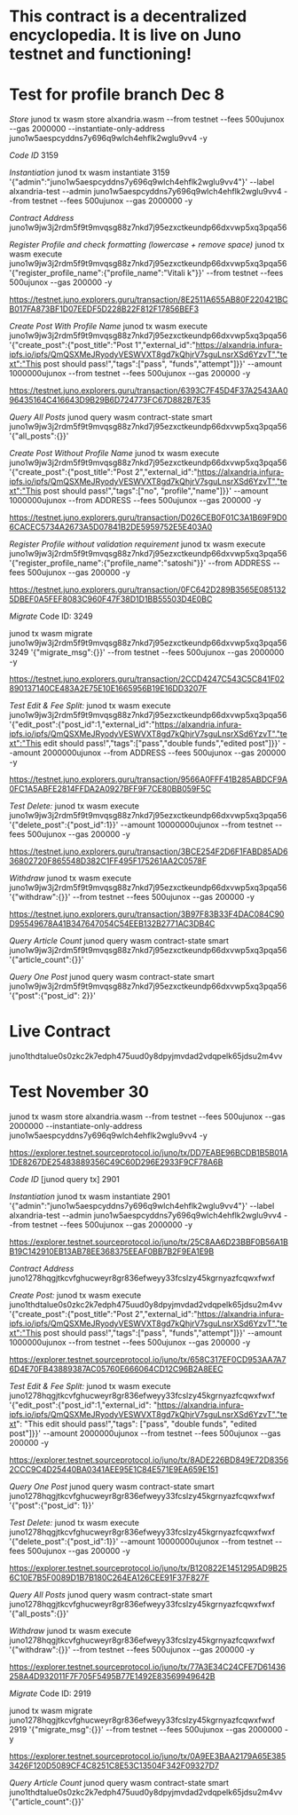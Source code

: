 # This contract is a decentralized encyclopedia. It is live on Juno testnet and functioning! 

# Test for profile branch Dec 8

*Store*
junod tx wasm store alxandria.wasm --from testnet --fees 500ujunox --gas 2000000 --instantiate-only-address juno1w5aespcyddns7y696q9wlch4ehflk2wglu9vv4 -y

*Code ID*
3159

*Instantiation*
junod tx wasm instantiate 3159 '{"admin":"juno1w5aespcyddns7y696q9wlch4ehflk2wglu9vv4"}' --label alxandria-test --admin juno1w5aespcyddns7y696q9wlch4ehflk2wglu9vv4 --from testnet --fees 500ujunox --gas 2000000 -y

*Contract Address*
juno1w9jw3j2rdm5f9t9mvqsg88z7nkd7j95ezxctkeundp66dxvwp5xq3pqa56

*Register Profile and check formatting (lowercase + remove space)*
junod tx wasm execute juno1w9jw3j2rdm5f9t9mvqsg88z7nkd7j95ezxctkeundp66dxvwp5xq3pqa56 '{"register_profile_name":{"profile_name":"Vitali k"}}' --from testnet --fees 500ujunox --gas 200000 -y

https://testnet.juno.explorers.guru/transaction/8E2511A655AB80F220421BCB017FA873BF1D07EEDF5D228B22F812F17856BEF3

*Create Post With Profile Name*
junod tx wasm execute juno1w9jw3j2rdm5f9t9mvqsg88z7nkd7j95ezxctkeundp66dxvwp5xq3pqa56 '{"create_post":{"post_title":"Post 1","external_id":"https://alxandria.infura-ipfs.io/ipfs/QmQSXMeJRyodyVESWVXT8gd7kQhjrV7sguLnsrXSd6YzvT","text":"This post should pass!","tags":["pass", "funds","attempt"]}}' --amount 1000000ujunox --from testnet --fees 500ujunox --gas 200000 -y

https://testnet.juno.explorers.guru/transaction/6393C7F45D4F37A2543AA096435164C416643D9B29B6D724773FC67D882B7E35

*Query All Posts*
junod query wasm contract-state smart juno1w9jw3j2rdm5f9t9mvqsg88z7nkd7j95ezxctkeundp66dxvwp5xq3pqa56 '{"all_posts":{}}'

*Create Post Without Profile Name*
junod tx wasm execute juno1w9jw3j2rdm5f9t9mvqsg88z7nkd7j95ezxctkeundp66dxvwp5xq3pqa56 '{"create_post":{"post_title":"Post 2","external_id":"https://alxandria.infura-ipfs.io/ipfs/QmQSXMeJRyodyVESWVXT8gd7kQhjrV7sguLnsrXSd6YzvT","text":"This post should pass!","tags":["no", "profile","name"]}}' --amount 1000000ujunox --from ADDRESS --fees 500ujunox --gas 200000 -y

https://testnet.juno.explorers.guru/transaction/D026CEB0F01C3A1B69F9D06CACEC5734A2673A5D07841B2DE5959752E5E403A0

*Register Profile without validation requirement*
junod tx wasm execute juno1w9jw3j2rdm5f9t9mvqsg88z7nkd7j95ezxctkeundp66dxvwp5xq3pqa56 '{"register_profile_name":{"profile_name":"satoshi"}}' --from ADDRESS --fees 500ujunox --gas 200000 -y

https://testnet.juno.explorers.guru/transaction/0FC642D289B3565E0851325DBEF0A5FEF8083C960F47F38D1D1BB55503D4E0BC

*Migrate*
Code ID: 3249

junod tx wasm migrate juno1w9jw3j2rdm5f9t9mvqsg88z7nkd7j95ezxctkeundp66dxvwp5xq3pqa56 3249 '{"migrate_msg":{}}' --from testnet --fees 500ujunox --gas 2000000 -y

https://testnet.juno.explorers.guru/transaction/2CCD4247C543C5C841F02890137140CE483A2E75E10E1665956B19E16DD3207F

*Test Edit & Fee Split:*
junod tx wasm execute juno1w9jw3j2rdm5f9t9mvqsg88z7nkd7j95ezxctkeundp66dxvwp5xq3pqa56 '{"edit_post":{"post_id":1,"external_id":"https://alxandria.infura-ipfs.io/ipfs/QmQSXMeJRyodyVESWVXT8gd7kQhjrV7sguLnsrXSd6YzvT","text":"This edit should pass!","tags":["pass","double funds","edited post"]}}' --amount 2000000ujunox --from ADDRESS --fees 500ujunox --gas 200000 -y

https://testnet.juno.explorers.guru/transaction/9566A0FFF41B285ABDCF9A0FC1A5ABFE2814FFDA2A0927BFF9F7CE80BB059F5C

*Test Delete:*
junod tx wasm execute juno1w9jw3j2rdm5f9t9mvqsg88z7nkd7j95ezxctkeundp66dxvwp5xq3pqa56 '{"delete_post":{"post_id":1}}' --amount 10000000ujunox --from testnet --fees 500ujunox --gas 200000 -y

https://testnet.juno.explorers.guru/transaction/3BCE254F2D6F1FABD85AD636802720F865548D382C1FF495F175261AA2C0578F

*Withdraw*
junod tx wasm execute juno1w9jw3j2rdm5f9t9mvqsg88z7nkd7j95ezxctkeundp66dxvwp5xq3pqa56 '{"withdraw":{}}' --from testnet --fees 500ujunox --gas 200000 -y

https://testnet.juno.explorers.guru/transaction/3B97F83B33F4DAC084C90D95549678A41B347647054C54EEB132B2771AC3DB4C

*Query Article Count*
junod query wasm contract-state smart juno1w9jw3j2rdm5f9t9mvqsg88z7nkd7j95ezxctkeundp66dxvwp5xq3pqa56 '{"article_count":{}}'

*Query One Post*
junod query wasm contract-state smart juno1w9jw3j2rdm5f9t9mvqsg88z7nkd7j95ezxctkeundp66dxvwp5xq3pqa56 '{"post":{"post_id": 2}}'


# Live Contract
juno1thdtalue0s0zkc2k7edph475uud0y8dpyjmvdad2vdqpelk65jdsu2m4vv

# Test November 30

junod tx wasm store alxandria.wasm --from testnet --fees 500ujunox --gas 2000000 --instantiate-only-address juno1w5aespcyddns7y696q9wlch4ehflk2wglu9vv4 -y

https://explorer.testnet.sourceprotocol.io/juno/tx/DD7EABE96BCDB1B5B01A1DE8267DE25483889356C49C60D296E2933F9CF78A6B

*Code ID* [junod query tx]
2901

*Instantiation*
junod tx wasm instantiate 2901 '{"admin":"juno1w5aespcyddns7y696q9wlch4ehflk2wglu9vv4"}' --label alxandria-test --admin juno1w5aespcyddns7y696q9wlch4ehflk2wglu9vv4 --from testnet --fees 500ujunox --gas 2000000 -y

https://explorer.testnet.sourceprotocol.io/juno/tx/25C8AA6D23BBF0B56A1BB19C142910EB13AB78EE368375EEAF0BB7B2F9EA1E9B

*Contract Address*
juno1278hqgjtkcvfghucweyr8gr836efweyy33fcslzy45kgrnyazfcqwxfwxf

*Create Post:*
junod tx wasm execute juno1thdtalue0s0zkc2k7edph475uud0y8dpyjmvdad2vdqpelk65jdsu2m4vv '{"create_post":{"post_title":"Post 2","external_id":"https://alxandria.infura-ipfs.io/ipfs/QmQSXMeJRyodyVESWVXT8gd7kQhjrV7sguLnsrXSd6YzvT","text":"This post should pass!","tags":["pass", "funds","attempt"]}}' --amount 1000000ujunox --from testnet --fees 500ujunox --gas 200000 -y

https://explorer.testnet.sourceprotocol.io/juno/tx/658C317EF0CD953AA7A76D4E70FB43889387AC05760E666064CD12C96B2A8EEC

*Test Edit & Fee Split:*
junod tx wasm execute juno1278hqgjtkcvfghucweyr8gr836efweyy33fcslzy45kgrnyazfcqwxfwxf '{"edit_post":{"post_id":1,"external_id": "https://alxandria.infura-ipfs.io/ipfs/QmQSXMeJRyodyVESWVXT8gd7kQhjrV7sguLnsrXSd6YzvT","text": "This edit should pass!","tags": ["pass", "double funds", "edited post"]}}' --amount 2000000ujunox --from testnet --fees 500ujunox --gas 200000 -y

https://explorer.testnet.sourceprotocol.io/juno/tx/8ADE226BD849E72D83562CCC9C4D25440BA0341AEE95E1C84E571E9EA659E151

*Query One Post*
junod query wasm contract-state smart juno1278hqgjtkcvfghucweyr8gr836efweyy33fcslzy45kgrnyazfcqwxfwxf '{"post":{"post_id": 1}}'

*Test Delete:*
junod tx wasm execute juno1278hqgjtkcvfghucweyr8gr836efweyy33fcslzy45kgrnyazfcqwxfwxf '{"delete_post":{"post_id":1}}' --amount 10000000ujunox --from testnet --fees 500ujunox --gas 200000 -y

https://explorer.testnet.sourceprotocol.io/juno/tx/B120822E1451295AD9B256C10E7B5F0089D1B7B180C264EA126CEE91F37F827F

*Query All Posts*
junod query wasm contract-state smart juno1278hqgjtkcvfghucweyr8gr836efweyy33fcslzy45kgrnyazfcqwxfwxf '{"all_posts":{}}'

*Withdraw*
junod tx wasm execute juno1278hqgjtkcvfghucweyr8gr836efweyy33fcslzy45kgrnyazfcqwxfwxf '{"withdraw":{}}' --from testnet --fees 500ujunox --gas 200000 -y

https://explorer.testnet.sourceprotocol.io/juno/tx/77A3E34C24CFE7D61436258A4D932011F7F705F5495B77E1492E83569949642B

*Migrate*
Code ID: 2919

junod tx wasm migrate juno1278hqgjtkcvfghucweyr8gr836efweyy33fcslzy45kgrnyazfcqwxfwxf 2919 '{"migrate_msg":{}}' --from testnet --fees 500ujunox --gas 2000000 -y

https://explorer.testnet.sourceprotocol.io/juno/tx/0A9EE3BAA2179A65E3853426F120D5089CF4C8251C8E53C13504F342F09327D7

*Query Article Count*
junod query wasm contract-state smart juno1thdtalue0s0zkc2k7edph475uud0y8dpyjmvdad2vdqpelk65jdsu2m4vv '{"article_count":{}}'